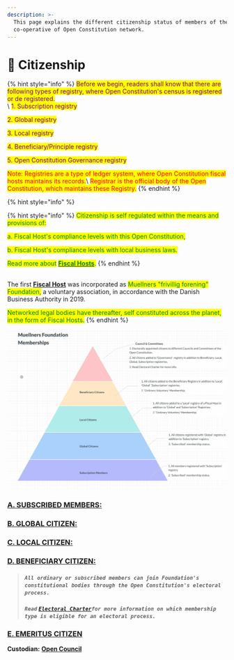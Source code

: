 ```yaml
---
description: >-
  This page explains the different citizenship status of members of the global
  co-operative of Open Constitution network.
---
```


# 🤝 Citizenship

{% hint style="info" %}
<mark style="color:purple;">Before we begin, readers shall know that there are following types of registry, where Open Constitution's census is registered or de registered.</mark>\
\ <mark style="color:purple;">1. Subscription registry</mark>

<mark style="color:purple;">2. Global registry</mark>

<mark style="color:purple;">3. Local registry</mark>

<mark style="color:purple;">4. Beneficiary/Principle registry</mark>

<mark style="color:purple;">5. Open Constitution Governance registry</mark>



<mark style="color:red;">Note: Registries are a type of ledger system, where Open Constitution fiscal hosts maintains its records.</mark>\ <mark style="color:red;">Registrar is the official body of the Open Constitution, which maintains these Registry.</mark>
{% endhint %}

{% hint style="info" %}


{% hint style="info" %}
<mark style="color:green;">Citizenship is self regulated within the means and provisions of:</mark>

<mark style="color:green;">a. Fiscal Host's compliance levels with this Open Constitution,</mark>&#x20;

<mark style="color:green;">b. Fiscal Host's compliance levels with local business laws.</mark>

<mark style="color:green;">Read more about</mark> [<mark style="color:green;">**Fiscal Hosts**</mark>](../../fiscal-hosts/fiscal-hosts.md)<mark style="color:green;">.</mark>
{% endhint %}

\
The first [**Fiscal Host**](../../fiscal-hosts/fiscal-hosts.md) was incorporated as <mark style="color:green;">Muellners "frivillig forening" Foundation,</mark> a voluntary association, in accordance with the Danish Business Authority in 2019.

<mark style="color:green;">Networked legal bodies have thereafter, self constituted across the planet, in the form of Fiscal Hosts.</mark>&#x20;
{% endhint %}

![An illustration of citizenship type, membership status, & type of registries.](<../../.gitbook/assets/Image from iOS.jpg>)



### [A. SUBSCRIBED MEMBERS: ](subscription-registry.md)

### [**B. GLOBAL CITIZEN:**](global-citizen.md)

### [**C. LOCAL CITIZEN:**](local-citizen.md)

### [D. BENEFICIARY CITIZEN:](beneficiary-registry.md)

> #### _**`All ordinary or subscribed members can join Foundation's constitutional bodies through the Open Constitution's electoral process.`**_&#x20;
>
> ####
>
> #### _**`Read`**_ [_**`Electoral Charter`**_](../../charters/electoral-charter.md)_**`for more information on which membership type is eligible for an electoral process.`**_

### [E. EMERITUS CITIZEN](emeritus-citizen.md)

**Custodian:** [**Open Council**](../committees-and-their-roles/)
